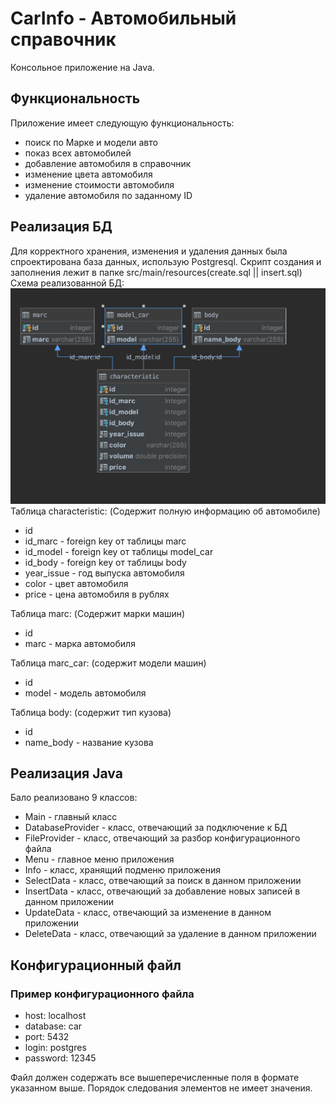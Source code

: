 # CarInfo - Автомобильный справочник

Консольное приложение на Java.
## Функциональность
Приложение имеет следующую функциональность:
* поиск по Марке и модели авто
* показ всех автомобилей
* добавление автомобиля в справочник
* изменение цвета автомобиля
* изменение стоимости автомобиля
* удаление автомобиля по заданному ID

## Реализация БД
Для корректного хранения, изменения и удаления данных была спроектирована база данных, использую Postgresql.
Скрипт создания и заполнения лежит в папке src/main/resources(create.sql || insert.sql)
Схема реализованной БД: 
![schema](https://github.com/mezd10/CarInfo/blob/master/schema.png)
Таблица characteristic:
(Содержит полную информацию об автомобиле)
* id
* id_marc - foreign key от таблицы marc
* id_model - foreign key от таблицы model_car
* id_body - foreign key от таблицы body
* year_issue - год выпуска автомобиля
* color - цвет автомобиля
* price - цена автомобиля в рублях

Таблица marc:
(Содержит марки машин)
* id
* marc - марка автомобиля

Таблица marc_car:
(содержит модели машин)
* id
* model - модель автомобиля

Таблица body:
(содержит тип кузова)
* id
* name_body - название кузова

## Реализация Java
Бало реализовано 9 классов:
* Main - главный класс
* DatabaseProvider - класс, отвечающий за подключение к БД
* FileProvider - класс, отвечающий за разбор конфигурационного файла
* Menu - главное меню приложения
* Info - класс, хранящий подменю приложения
* SelectData - класс, отвечающий за поиск в данном приложении 
* InsertData - класс, отвечающий за добавление новых записей в данном приложении
* UpdateData - класс, отвечающий за изменение в данном приложении
* DeleteData - класс, отвечающий за удаление в данном приложении

## Конфигурационный файл
### Пример конфигурационного файла
* host: localhost
* database: car
* port: 5432
* login: postgres
* password: 12345

Файл должен содержать все вышеперечисленные поля в формате указанном выше.
Порядок следования элементов не имеет значения.
